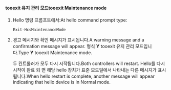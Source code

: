 <!--author=SharS last changed: 9/17/15-->

#### <a name="tooexit-maintenance-mode"></a><span data-ttu-id="0506c-101">tooexit 유지 관리 모드</span><span class="sxs-lookup"><span data-stu-id="0506c-101">tooexit Maintenance mode</span></span>
1. <span data-ttu-id="0506c-102">Hello 명령 프롬프트에서:</span><span class="sxs-lookup"><span data-stu-id="0506c-102">At hello command prompt type:</span></span>
   
     `Exit-HcsMaintenanceMode`
2. <span data-ttu-id="0506c-103">경고 메시지와 확인 메시지가 표시됩니다.</span><span class="sxs-lookup"><span data-stu-id="0506c-103">A warning message and a confirmation message will appear.</span></span> <span data-ttu-id="0506c-104">형식 **Y** tooexit 유지 관리 모드입니다.</span><span class="sxs-lookup"><span data-stu-id="0506c-104">Type **Y** tooexit Maintenance mode.</span></span>
   
    <span data-ttu-id="0506c-105">두 컨트롤러가 모두 다시 시작됩니다.</span><span class="sxs-lookup"><span data-stu-id="0506c-105">Both controllers will restart.</span></span> <span data-ttu-id="0506c-106">Hello를 다시 시작이 완료 되 면 해당 hello 장치가 표준 모드일에서 나타내는 다른 메시지가 표시 됩니다.</span><span class="sxs-lookup"><span data-stu-id="0506c-106">When hello restart is complete, another message will appear indicating that hello device is in Normal mode.</span></span>

